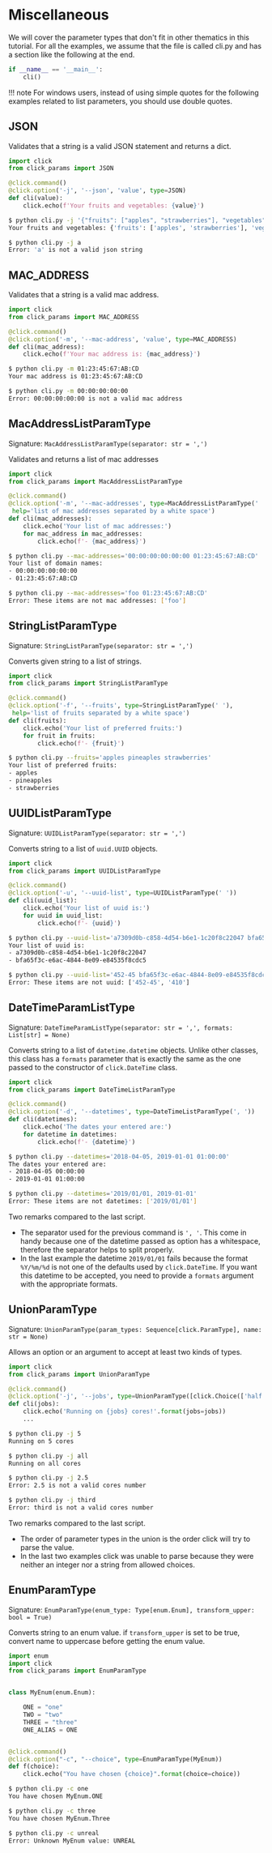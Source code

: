 # Miscellaneous

We will cover the parameter types that don't fit in other thematics in this tutorial.
For all the examples, we assume that the file is called cli.py and has a section like the following at the end.

````python
if __name__ == '__main__':
    cli()
````

!!! note
    For windows users, instead of using simple quotes for the following examples related to list parameters,
    you should use double quotes.


## JSON

Validates that a string is a valid JSON statement and returns a dict.

````python
import click
from click_params import JSON

@click.command()
@click.option('-j', '--json', 'value', type=JSON)
def cli(value):
    click.echo(f'Your fruits and vegetables: {value}')
````

````bash
$ python cli.py -j '{"fruits": ["apples", "strawberries"], "vegetables": ["tomatoes", "cucumbers"]}'
Your fruits and vegetables: {'fruits': ['apples', 'strawberries'], 'vegetables': ['tomatoes', 'cucumbers']}

$ python cli.py -j a
Error: 'a' is not a valid json string
````

## MAC_ADDRESS

Validates that a string is a valid mac address.

````python
import click
from click_params import MAC_ADDRESS

@click.command()
@click.option('-m', '--mac-address', 'value', type=MAC_ADDRESS)
def cli(mac_address):
    click.echo(f'Your mac address is: {mac_address}')
````

````bash
$ python cli.py -m 01:23:45:67:AB:CD
Your mac address is 01:23:45:67:AB:CD

$ python cli.py -m 00:00:00:00:00
Error: 00:00:00:00:00 is not a valid mac address
````

## MacAddressListParamType

Signature: `MacAddressListParamType(separator: str = ',')`

Validates and returns a list of mac addresses

````python
import click
from click_params import MacAddressListParamType

@click.command()
@click.option('-m', '--mac-addresses', type=MacAddressListParamType(' '),
 help='list of mac addresses separated by a white space')
def cli(mac_addresses):
    click.echo('Your list of mac addresses:')
    for mac_address in mac_addresses:
        click.echo(f'- {mac_address}')
````

````bash
$ python cli.py --mac-addresses='00:00:00:00:00:00 01:23:45:67:AB:CD'
Your list of domain names:
- 00:00:00:00:00:00
- 01:23:45:67:AB:CD

$ python cli.py --mac-addresses='foo 01:23:45:67:AB:CD'
Error: These items are not mac addresses: ['foo']
````

## StringListParamType

Signature: `StringListParamType(separator: str = ',')`

Converts given string to a list of strings.

````python
import click
from click_params import StringListParamType

@click.command()
@click.option('-f', '--fruits', type=StringListParamType(' '),
 help='list of fruits separated by a white space')
def cli(fruits):
    click.echo('Your list of preferred fruits:')
    for fruit in fruits:
        click.echo(f'- {fruit}')
````

````bash
$ python cli.py --fruits='apples pineaples strawberries'
Your list of preferred fruits:
- apples
- pineapples
- strawberries
````

## UUIDListParamType

Signature: `UUIDListParamType(separator: str = ',')`

Converts string to a list of `uuid.UUID` objects.

````python
import click
from click_params import UUIDListParamType

@click.command()
@click.option('-u', '--uuid-list', type=UUIDListParamType(' '))
def cli(uuid_list):
    click.echo('Your list of uuid is:')
    for uuid in uuid_list:
        click.echo(f'- {uuid}')
````

````bash
$ python cli.py --uuid-list='a7309d0b-c858-4d54-b6e1-1c20f8c22047 bfa65f3c-e6ac-4844-8e09-e84535f8cdc5'
Your list of uuid is:
- a7309d0b-c858-4d54-b6e1-1c20f8c22047
- bfa65f3c-e6ac-4844-8e09-e84535f8cdc5

$ python cli.py --uuid-list='452-45 bfa65f3c-e6ac-4844-8e09-e84535f8cdc5 410'
Error: These items are not uuid: ['452-45', '410']
````

## DateTimeParamListType

Signature: `DateTimeParamListType(separator: str = ',', formats: List[str] = None)`

Converts string to a list of `datetime.datetime` objects. Unlike other classes, this class has a `formats` parameter
that is exactly the same as the one passed to the constructor of `click.DateTime` class.

````python
import click
from click_params import DateTimeListParamType

@click.command()
@click.option('-d', '--datetimes', type=DateTimeListParamType(', '))
def cli(datetimes):
    click.echo('The dates your entered are:')
    for datetime in datetimes:
        click.echo(f'- {datetime}')
````

````bash
$ python cli.py --datetimes='2018-04-05, 2019-01-01 01:00:00'
The dates your entered are:
- 2018-04-05 00:00:00
- 2019-01-01 01:00:00

$ python cli.py --datetimes='2019/01/01, 2019-01-01'
Error: These items are not datetimes: ['2019/01/01']
````

Two remarks compared to the last script.

- The separator used for the previous command is `', '`. This come in handy because one of the datetime passed as option
has a whitespace, therefore the separator helps to split properly.
- In the last example the datetime `2019/01/01` fails because the format `%Y/%m/%d` is not one of the defaults used by
`click.DateTime`. If you want this datetime to be accepted, you need to provide a `formats` argument with the appropriate
formats.

## UnionParamType

Signature: `UnionParamType(param_types: Sequence[click.ParamType], name: str = None)`

Allows an option or an argument to accept at least two kinds of types.

````python
import click
from click_params import UnionParamType

@click.command()
@click.option('-j', '--jobs', type=UnionParamType([click.Choice(['half', 'all']), click.INT], name="cores number"))
def cli(jobs):
    click.echo('Running on {jobs} cores!'.format(jobs=jobs))
    ...
````

````bash
$ python cli.py -j 5
Running on 5 cores

$ python cli.py -j all
Running on all cores

$ python cli.py -j 2.5
Error: 2.5 is not a valid cores number

$ python cli.py -j third
Error: third is not a valid cores number
````

Two remarks compared to the last script.

- The order of parameter types in the union is the order click will try to parse the value.
- In the last two examples click was unable to parse because they were neither an integer nor a string from allowed 
choices.

## EnumParamType

Signature: `EnumParamType(enum_type: Type[enum.Enum], transform_upper: bool = True)`

Converts string to an enum value. if `transform_upper` is set to be true, convert name
to uppercase before getting the enum value.

````python
import enum
import click
from click_params import EnumParamType


class MyEnum(enum.Enum):

    ONE = "one"
    TWO = "two"
    THREE = "three"
    ONE_ALIAS = ONE


@click.command()
@click.option("-c", "--choice", type=EnumParamType(MyEnum))
def f(choice):
    click.echo("You have chosen {choice}".format(choice=choice))
````

````bash
$ python cli.py -c one
You have chosen MyEnum.ONE

$ python cli.py -c three
You have chosen MyEnum.Three

$ python cli.py -c unreal
Error: Unknown MyEnum value: UNREAL
````